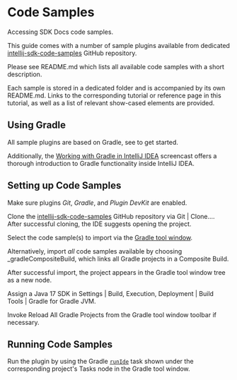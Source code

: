 <!-- Copyright 2000-2024 JetBrains s.r.o. and contributors. Use of this source code is governed by the Apache 2.0 license. -->

# Code Samples

<link-summary>Accessing SDK Docs code samples.</link-summary>

This guide comes with a number of sample plugins available from dedicated [intellij-sdk-code-samples](https://github.com/JetBrains/intellij-sdk-code-samples) GitHub repository.

Please see <path>README.md</path> which lists all available code samples with a short description.

Each sample is stored in a dedicated folder and is accompanied by its own <path>README.md</path>.
Links to the corresponding tutorial or reference page in this tutorial, as well as a list of relevant show-cased elements are provided.

## Using Gradle

All sample plugins are based on Gradle, see [](creating_plugin_project.md) to get started.

Additionally, the [Working with Gradle in IntelliJ IDEA](https://youtu.be/6V6G3RyxEMk) screencast offers a thorough introduction to Gradle functionality inside IntelliJ IDEA.

## Setting up Code Samples

Make sure plugins _Git_, _Gradle_, and _Plugin DevKit_ are enabled.

<include from="snippets.md" element-id="pluginDevKitAvailability"/>

Clone the [intellij-sdk-code-samples](https://github.com/JetBrains/intellij-sdk-code-samples) GitHub repository via <control>Git | Clone...</control>.
After successful cloning, the IDE suggests opening the project.

Select the code sample(s) to import via the [Gradle tool window](https://www.jetbrains.com/help/idea/gradle.html#link_gradle_project).

Alternatively, import _all_ code samples available by choosing <path>_gradleCompositeBuild</path>, which links all Gradle projects in a Composite Build.

After successful import, the project appears in the <control>Gradle</control> tool window tree as a new node.

Assign a Java 17 SDK in <ui-path>Settings | Build, Execution, Deployment | Build Tools | Gradle</ui-path> for <control>Gradle JVM</control>.

Invoke <control>Reload All Gradle Projects</control> from the Gradle tool window toolbar if necessary.

## Running Code Samples

Run the plugin by using the Gradle [`runIde`](creating_plugin_project.md#executing-the-plugin) task shown under the corresponding project's <control>Tasks</control> node in the <control>Gradle</control> tool window.
